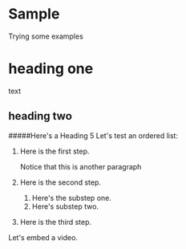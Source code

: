 # Sample
Trying some examples

# heading one
text
## heading two

#####Here's a Heading 5
Let's test an ordered list:

1.  Here is the first step.

    Notice that this is another paragraph

1.  Here is the second step.

    1. Here's the substep one.
    1. Here's substep two.

1.  Here is the third step. 

Let's embed a video. 
